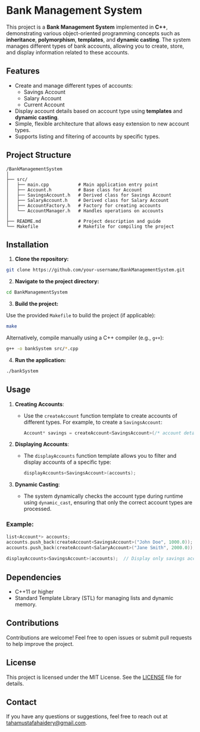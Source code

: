 # Bank Management System

This project is a **Bank Management System** implemented in **C++**, demonstrating various object-oriented programming concepts such as **inheritance**, **polymorphism**, **templates**, and **dynamic casting**. The system manages different types of bank accounts, allowing you to create, store, and display information related to these accounts.

## Features

- Create and manage different types of accounts:
  - Savings Account
  - Salary Account
  - Current Account
- Display account details based on account type using **templates** and **dynamic casting**.
- Simple, flexible architecture that allows easy extension to new account types.
- Supports listing and filtering of accounts by specific types.

## Project Structure

```
/BankManagementSystem
│
├── src/
│   ├── main.cpp           # Main application entry point
│   ├── Account.h          # Base class for Account
│   ├── SavingsAccount.h   # Derived class for Savings Account
│   ├── SalaryAccount.h    # Derived class for Salary Account
│   ├── AccountFactory.h   # Factory for creating accounts
│   └── AccountManager.h   # Handles operations on accounts
│
├── README.md              # Project description and guide
└── Makefile               # Makefile for compiling the project
```

## Installation

1. **Clone the repository:**

```bash
git clone https://github.com/your-username/BankManagementSystem.git
```

2. **Navigate to the project directory:**

```bash
cd BankManagementSystem
```

3. **Build the project:**

Use the provided `Makefile` to build the project (if applicable):

```bash
make
```

Alternatively, compile manually using a C++ compiler (e.g., `g++`):

```bash
g++ -o bankSystem src/*.cpp
```

4. **Run the application:**

```bash
./bankSystem
```

## Usage

1. **Creating Accounts**:
   - Use the `createAccount` function template to create accounts of different types. For example, to create a `SavingsAccount`:

     ```cpp
     Account* savings = createAccount<SavingsAccount>(/* account details */);
     ```

2. **Displaying Accounts**:
   - The `displayAccounts` function template allows you to filter and display accounts of a specific type:

     ```cpp
     displayAccounts<SavingsAccount>(accounts);
     ```

3. **Dynamic Casting**:
   - The system dynamically checks the account type during runtime using `dynamic_cast`, ensuring that only the correct account types are processed.

### Example:

```cpp
list<Account*> accounts;
accounts.push_back(createAccount<SavingsAccount>("John Doe", 1000.0));
accounts.push_back(createAccount<SalaryAccount>("Jane Smith", 2000.0));

displayAccounts<SavingsAccount>(accounts);  // Display only savings accounts
```

## Dependencies

- C++11 or higher
- Standard Template Library (STL) for managing lists and dynamic memory.

## Contributions

Contributions are welcome! Feel free to open issues or submit pull requests to help improve the project.

## License

This project is licensed under the MIT License. See the [LICENSE](LICENSE) file for details.

## Contact

If you have any questions or suggestions, feel free to reach out at [tahamustafahaidery@gmail.com](mailto:tahamustafahaidery@gmail.com).
